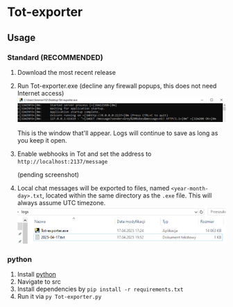 # Tot-exporter
## Usage
### Standard (RECOMMENDED)
1. Download the most recent release
2. Run Tot-exporter.exe (decline any firewall popups, this does not need Internet access)
![Example of the app running](img/running.png)

    This is the window that'll appear. Logs will continue to save as long as you keep it open.
3. Enable webhooks in Tot and set the address to `http://localhost:2137/message`

    (pending screenshot)

4. Local chat messages will be exported to files, named `<year-month-day>.txt`, located within the same directory as the `.exe` file. This will always assume UTC timezone.
![Example of directory with exported logs](img/directory.png)

### python
1. Install [python](https://www.python.org/)
2. Navigate to src
3. Install dependencies by `pip install -r requirements.txt`
4. Run it via `py Tot-exporter.py`